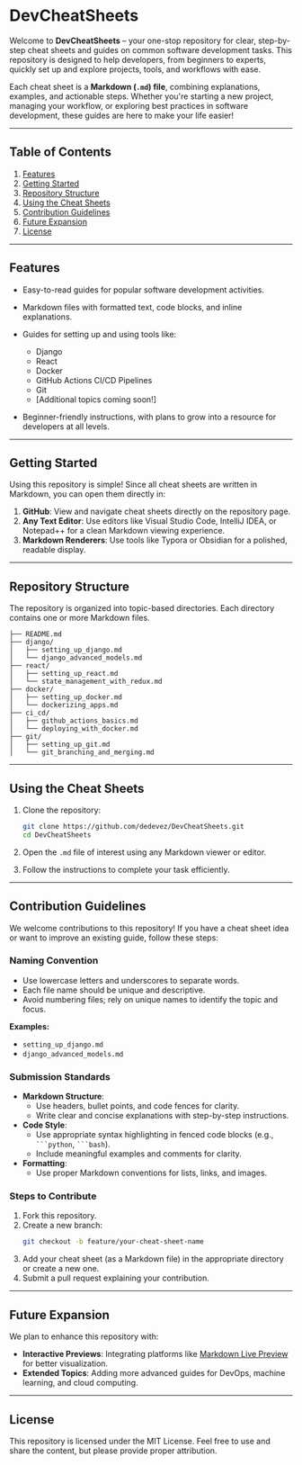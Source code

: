 # DevCheatSheets

Welcome to **DevCheatSheets** – your one-stop repository for clear, step-by-step cheat sheets and guides on common software development tasks. This repository is designed to help developers, from beginners to experts, quickly set up and explore projects, tools, and workflows with ease.

Each cheat sheet is a **Markdown (`.md`) file**, combining explanations, examples, and actionable steps. Whether you're starting a new project, managing your workflow, or exploring best practices in software development, these guides are here to make your life easier!

---

## Table of Contents

1. [Features](#features)
2. [Getting Started](#getting-started)
3. [Repository Structure](#repository-structure)
4. [Using the Cheat Sheets](#using-the-cheat-sheets)
5. [Contribution Guidelines](#contribution-guidelines)
6. [Future Expansion](#future-expansion)
7. [License](#license)

---

## Features

- Easy-to-read guides for popular software development activities.
- Markdown files with formatted text, code blocks, and inline explanations.
- Guides for setting up and using tools like:

  - Django
  - React
  - Docker
  - GitHub Actions CI/CD Pipelines
  - Git
  - [Additional topics coming soon!]

- Beginner-friendly instructions, with plans to grow into a resource for developers at all levels.

---

## Getting Started

Using this repository is simple! Since all cheat sheets are written in Markdown, you can open them directly in:

1. **GitHub**: View and navigate cheat sheets directly on the repository page.
2. **Any Text Editor**: Use editors like Visual Studio Code, IntelliJ IDEA, or Notepad++ for a clean Markdown viewing experience.
3. **Markdown Renderers**: Use tools like Typora or Obsidian for a polished, readable display.

---

## Repository Structure

The repository is organized into topic-based directories. Each directory contains one or more Markdown files.

```
├── README.md
├── django/
│   ├── setting_up_django.md
│   └── django_advanced_models.md
├── react/
│   ├── setting_up_react.md
│   └── state_management_with_redux.md
├── docker/
│   ├── setting_up_docker.md
│   └── dockerizing_apps.md
├── ci_cd/
│   ├── github_actions_basics.md
│   └── deploying_with_docker.md
├── git/
│   ├── setting_up_git.md
│   └── git_branching_and_merging.md
```

---

## Using the Cheat Sheets

1. Clone the repository:

   ```bash
   git clone https://github.com/dedevez/DevCheatSheets.git
   cd DevCheatSheets
   ```

2. Open the `.md` file of interest using any Markdown viewer or editor.

3. Follow the instructions to complete your task efficiently.

---

## Contribution Guidelines

We welcome contributions to this repository! If you have a cheat sheet idea or want to improve an existing guide, follow these steps:

### Naming Convention

- Use lowercase letters and underscores to separate words.
- Each file name should be unique and descriptive.
- Avoid numbering files; rely on unique names to identify the topic and focus.

**Examples:**

- `setting_up_django.md`
- `django_advanced_models.md`

### Submission Standards

- **Markdown Structure**:
  - Use headers, bullet points, and code fences for clarity.
  - Write clear and concise explanations with step-by-step instructions.
- **Code Style**:
  - Use appropriate syntax highlighting in fenced code blocks (e.g., ` ```python `, ` ```bash `).
  - Include meaningful examples and comments for clarity.
- **Formatting**:
  - Use proper Markdown conventions for lists, links, and images.

### Steps to Contribute

1. Fork this repository.
2. Create a new branch:
   ```bash
   git checkout -b feature/your-cheat-sheet-name
   ```
3. Add your cheat sheet (as a Markdown file) in the appropriate directory or create a new one.
4. Submit a pull request explaining your contribution.

---

## Future Expansion

We plan to enhance this repository with:

- **Interactive Previews**: Integrating platforms like [Markdown Live Preview](https://markdownlivepreview.com/) for better visualization.
- **Extended Topics**: Adding more advanced guides for DevOps, machine learning, and cloud computing.

---

## License

This repository is licensed under the MIT License. Feel free to use and share the content, but please provide proper attribution.
